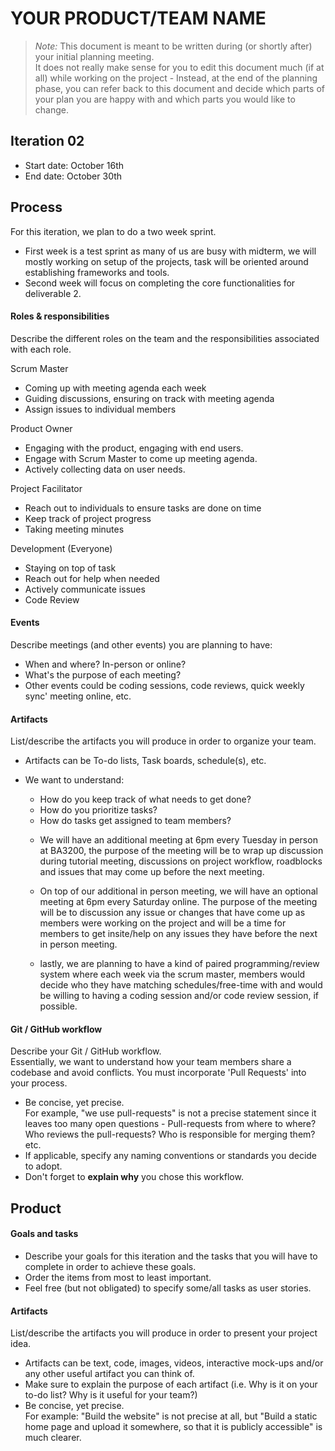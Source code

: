 # YOUR PRODUCT/TEAM NAME

 > _Note:_ This document is meant to be written during (or shortly after) your initial planning meeting.     
 > It does not really make sense for you to edit this document much (if at all) while working on the project - Instead, at the end of the planning phase, you can refer back to this document and decide which parts of your plan you are happy with and which parts you would like to change.


## Iteration 02

 * Start date: October 16th
 * End date: October 30th

## Process

For this iteration, we plan to do a two week sprint.
- First week is a test sprint as many of us are busy with midterm, we will mostly working on setup of the projects, task will be oriented around establishing frameworks and tools.
- Second week will focus on completing the core functionalities for deliverable 2.


#### Roles & responsibilities

Describe the different roles on the team and the responsibilities associated with each role.

Scrum Master
- 	Coming up with meeting agenda each week
- 	Guiding discussions, ensuring on track with meeting agenda
- 	Assign issues to individual members

Product Owner
- 	Engaging with the product, engaging with end users.
- 	Engage with Scrum Master to come up meeting agenda.
- 	Actively collecting data on user needs.

Project Facilitator
- 	Reach out to individuals to ensure tasks are done on time
- 	Keep track of project progress
-   Taking meeting minutes

Development (Everyone)
- 	Staying on top of task
- 	Reach out for help when needed
- 	Actively communicate issues
- 	Code Review

#### Events

Describe meetings (and other events) you are planning to have:

 * When and where? In-person or online?
 * What's the purpose of each meeting?
 * Other events could be coding sessions, code reviews, quick weekly sync' meeting online, etc.

#### Artifacts

List/describe the artifacts you will produce in order to organize your team.       

 * Artifacts can be To-do lists, Task boards, schedule(s), etc.
 * We want to understand:
   * How do you keep track of what needs to get done?
   * How do you prioritize tasks?
   * How do tasks get assigned to team members?

   -  We will have an additional meeting at 6pm every Tuesday in person at BA3200, the purpose of the meeting will be to wrap up discussion during tutorial meeting, discussions on project workflow, roadblocks and issues that may come up before the next meeting.

   - On top of our additional in person meeting, we will have an optional meeting at 6pm every Saturday online. The purpose of the meeting will be to discussion any issue or changes that have come up as members were working on the project and will be a time for members to get insite/help on any issues they have before the next in person meeting.

   - lastly, we are planning to have a kind of paired programming/review system where each week via the scrum master, members would decide who they have matching schedules/free-time with and would be willing to having a coding session and/or code review session, if possible.

#### Git / GitHub workflow

Describe your Git / GitHub workflow.     
Essentially, we want to understand how your team members share a codebase and avoid conflicts. You must incorporate 'Pull Requests' into your process.

 * Be concise, yet precise.      
For example, "we use pull-requests" is not a precise statement since it leaves too many open questions - Pull-requests from where to where? Who reviews the pull-requests? Who is responsible for merging them? etc.
 * If applicable, specify any naming conventions or standards you decide to adopt.
 * Don't forget to **explain why** you chose this workflow.



## Product

#### Goals and tasks

 * Describe your goals for this iteration and the tasks that you will have to complete in order to achieve these goals.
 * Order the items from most to least important.
 * Feel free (but not obligated) to specify some/all tasks as user stories.

#### Artifacts

List/describe the artifacts you will produce in order to present your project idea.

 * Artifacts can be text, code, images, videos, interactive mock-ups and/or any other useful artifact you can think of.
 * Make sure to explain the purpose of each artifact (i.e. Why is it on your to-do list? Why is it useful for your team?)
 * Be concise, yet precise.         
   For example: "Build the website" is not precise at all, but "Build a static home page and upload it somewhere, so that it is publicly accessible" is much clearer.
